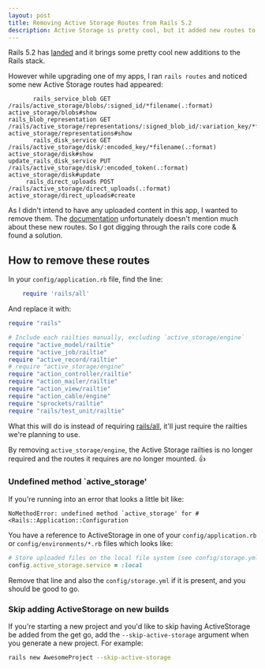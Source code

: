 ```yaml
---
layout: post
title: Removing Active Storage Routes from Rails 5.2
description: Active Storage is pretty cool, but it added new routes to my old rails apps.
---
```


Rails 5.2 has [landed](http://weblog.rubyonrails.org/2018/4/9/Rails-5-2-0-final/) and it brings some pretty cool new additions to the Rails stack.

However while upgrading one of my apps, I ran `rails routes` and noticed some new Active Storage routes had appeared:

```
       rails_service_blob GET  /rails/active_storage/blobs/:signed_id/*filename(.:format)                               active_storage/blobs#show
rails_blob_representation GET  /rails/active_storage/representations/:signed_blob_id/:variation_key/*filename(.:format) active_storage/representations#show
       rails_disk_service GET  /rails/active_storage/disk/:encoded_key/*filename(.:format)                              active_storage/disk#show
update_rails_disk_service PUT  /rails/active_storage/disk/:encoded_token(.:format)                                      active_storage/disk#update
     rails_direct_uploads POST /rails/active_storage/direct_uploads(.:format)                                           active_storage/direct_uploads#create
```

As I didn't intend to have any uploaded content in this app, I wanted to remove them. The [documentation](http://edgeguides.rubyonrails.org/active_storage_overview.html) unfortunately doesn't mention much about these new routes. So I got digging through the rails core code & found a solution.

## How to remove these routes

In your `config/application.rb` file, find the line:

```ruby
    require 'rails/all'
```

And replace it with:

```ruby
require "rails"

# Include each railties manually, excluding `active_storage/engine`
require "active_model/railtie"
require "active_job/railtie"
require "active_record/railtie"
# require "active_storage/engine"
require "action_controller/railtie"
require "action_mailer/railtie"
require "action_view/railtie"
require "action_cable/engine"
require "sprockets/railtie"
require "rails/test_unit/railtie"
```

What this will do is instead of requiring [rails/all](https://github.com/rails/rails/blob/master/railties/lib/rails/all.rb), it'll just require the railties we're planning to use.

By removing `active_storage/engine`, the Active Storage railties is no longer required and the routes it requires are no longer mounted. 👍

### Undefined method `active_storage'

If you're running into an error that looks a little bit like:

```
NoMethodError: undefined method `active_storage' for #<Rails::Application::Configuration
```

You have a reference to ActiveStorage in one of your `config/application.rb` or `config/environments/*.rb` files which looks like:

```ruby
# Store uploaded files on the local file system (see config/storage.yml for options)
config.active_storage.service = :local
```

Remove that line and also the `config/storage.yml` if it is present, and you should be good to go.

### Skip adding ActiveStorage on new builds

If you're starting a new project and you'd like to skip having ActiveStorage be added from the get go, add the `--skip-active-storage` argument when you generate a new project. For example:

```bash
rails new AwesomeProject --skip-active-storage
```
